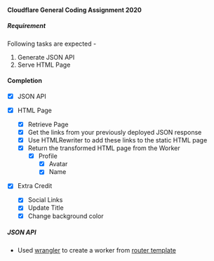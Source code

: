 #### Cloudflare General Coding Assignment 2020

##### Requirement
Following tasks are expected -
1. Generate JSON API
2. Serve HTML Page

#### Completion
- [x] JSON API

- [x] HTML Page
    - [x] Retrieve Page
    - [x] Get the links from your previously deployed JSON response
    - [x] Use HTMLRewriter to add these links to the static HTML page
    - [x] Return the transformed HTML page from the Worker
        - [x] Profile 
            - [x] Avatar
            - [x] Name

- [x] Extra Credit
    - [x] Social Links
    - [x] Update Title
    - [x] Change background color
      
##### JSON API
- Used [wrangler](https://github.com/cloudflare/wrangler) to create a worker from [router template](https://github.com/cloudflare/worker-template-router)
  